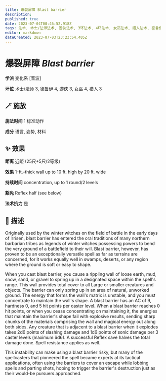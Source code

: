 ```yaml
---
title: 爆裂屏障 Blast barrier
description: 
published: true
date: 2023-07-04T00:46:52.918Z
tags: 法术, 术士/法师法术, 游侠法术, 3环法术, 4环法术, 女巫法术, 猎人法术, 德鲁伊法术, 变化系, 音波
editor: markdown
dateCreated: 2023-07-03T23:23:54.405Z
---
```


# **爆裂屏障** *Blast barrier*

**学派** 变化系 \[音波\] 

**环位** 术士/法师 3, 德鲁伊 4, 游侠 3, 女巫 4, 猎人 3

## 🪄 施放

**施法时间** 1 标准动作

**成分** 语言, 姿势, 材料

## ✨ 效果  

**距离** 近距 (25尺+5尺/2等级) 

**效果** 1-ft.-thick wall up to 10 ft. high by 20 ft. wide 

**持续时间** concentration, up to 1 round/2 levels 

**豁免** Reflex half (see below)

**法术抗力** 是

## 📖 描述

Originally used by the winter witches on the field of battle in the early days of Irrisen, blast barrier has entered the oral traditions of many northern barbarian tribes as legends of winter witches possessing powers to bend the very ground of a battlefield to their will. Blast barrier, however, has proven to be an exceptionally versatile spell as far as terrains are concerned, for it works equally well in swamps, deserts, or any region where the ground is soft or easy to shape.

 When you cast blast barrier, you cause a rippling wall of loose earth, mud, snow, sand, or gravel to spring up in a designated space within the spell's range. This wall provides total cover to all Large or smaller creatures and objects. The barrier can only spring up in an area of natural, unworked ground. The energy that forms the wall's matrix is unstable, and you must concentrate to maintain the wall's shape. A blast barrier has an AC of 9, hardness 0, and 5 hit points per caster level. When a blast barrier reaches 0 hit points, or when you cease concentrating on maintaining it, the energies that maintain the barrier's shape fail with explosive results, sending sharp chunks of the materials comprising the wall and magical energy out along both sides. Any creature that is adjacent to a blast barrier when it explodes takes 2d6 points of slashing damage and 1d6 points of sonic damage per 3 caster levels (maximum 6d6). A successful Reflex save halves the total damage done. Spell resistance applies as well.

 This instability can make using a blast barrier risky, but many of the spellcasters that pioneered the spell became experts at its tactical applications, often using the barriers to cover an escape while lobbing spells and parting shots, hoping to trigger the barrier's destruction just as their would-be pursuers approached.
    